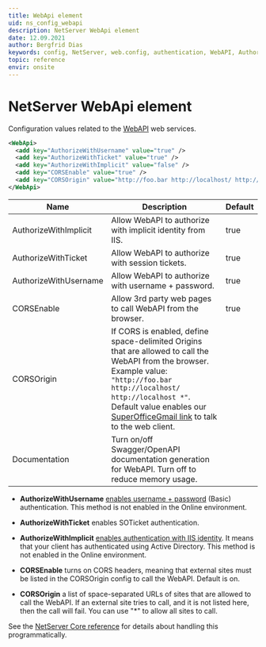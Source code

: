 ```yaml
---
title: WebApi element
uid: ns_config_webapi
description: NetServer WebApi element
date: 12.09.2021
author: Bergfrid Dias
keywords: config, NetServer, web.config, authentication, WebAPI, AuthorizeWithImplicit, AuthorizeWithTicket, AuthorizeWithUsername, CORSEnable, CORSOrigin, CORS, authorize, authentication, security
topic: reference
envir: onsite
---
```


# NetServer WebApi element

Configuration values related to the [WebAPI][2] web services.

```XML
<WebApi>
  <add key="AuthorizeWithUsername" value="true" />
  <add key="AuthorizeWithTicket" value="true" />
  <add key="AuthorizeWithImplicit" value="false" />
  <add key="CORSEnable" value="true" />
  <add key="CORSOrigin" value="http://foo.bar http://localhost/ http://localhost* https://mail.google.com" />
</WebApi>
```

| Name | Description | Default |
|---|---|---|
| AuthorizeWithImplicit | Allow WebAPI to authorize with implicit identity from IIS.| true |
| AuthorizeWithTicket | Allow WebAPI to authorize with session tickets. | true |
| AuthorizeWithUsername | Allow WebAPI to authorize with username + password. | true |
| CORSEnable | Allow 3rd party web pages to call WebAPI from the browser.| true |
| CORSOrigin | If CORS is enabled, define space-delimited Origins that are allowed to call the WebAPI from the browser. Example value: `"http://foo.bar http://localhost/ http://localhost *"`. Default value enables our [SuperOfficeGmail link][9] to talk to the web client. | |
| Documentation | Turn on/off Swagger/OpenAPI documentation generation for WebAPI. Turn off to reduce memory usage. | |

* **AuthorizeWithUsername** [enables username + password][4] (Basic) authentication. This method is not enabled in the Online environment.

* **AuthorizeWithTicket** enables SOTicket authentication.

* **AuthorizeWithImplicit** [enables authentication with IIS identity][3]. It means that your client has authenticated using Active Directory. This method is not enabled in the Online environment.

* **CORSEnable** turns on CORS headers, meaning that external sites must be listed in the CORSOrigin config to call the WebAPI. Default is on.

* **CORSOrigin** a list of space-separated URLs of sites that are allowed to call the WebAPI. If an external site tries to call, and it is not listed here, then the call will fail. You can use "*" to allow all sites to call.

See the [NetServer Core reference][1] for details about handling this programmatically.

<!-- Referenced links -->
[1]: <xref:SuperOffice.Configuration.ConfigFile.WebApi>
[2]: ../reference/restful/index.md
[3]: ../../onsite/install/netserver/setup-rest.md#integrated-with-active-directory
[4]: ../../onsite/install/netserver/setup-rest.md#configure-basic-authentication-iis
[9]: https://online.superoffice.com/AppStore/superoffice-as/superoffice-gmail-link
